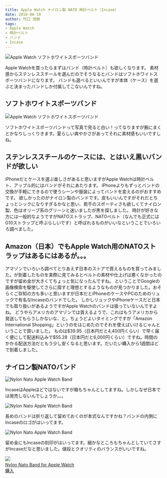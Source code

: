 ```yaml
---
title: Apple Watch ナイロン製 NATO 時計ベルト（Incase）
date: 2018-06-19
author: 竹口 茂樹
tags:
- Apple Watch
- 時計ベルト
- バンド
- Incase
---
```


<img src="/images/photos/img_0266.jpg" alt="Apple Watch ソフトホワイトスポーツバンド" title="Apple Watch ソフトホワイトスポーツバンド" class="large-image">

<p class="entry-body">Apple Watchを買ったらまずはバンド（時計ベルト）も欲しくなります。  
素材感からステンレススチールを選んだのでそうなるとバンドはソフトホワイトスポーツバンドになります。
バンドも選べるといいんですが本体（ケース）を選ぶと決まったバンドしか付属してこないんですね。</p>

## ソフトホワイトスポーツバンド
<img src="/images/photos/img_0265.jpg" alt="Apple Watch ソフトホワイトスポーツバンド" title="Apple Watch ソフトホワイトスポーツバンド" class="large-image">
<p class="entry-body">ソフトホワイトスポーツバンドって写真で見ると白い！ってなりますが腕にまくとかなりしっくりきます。夏らしい爽やかさがあってそれに素材感もいいですしね。</p>

## ステンレススチールのケースには、とはいえ黒いバンドが欲しい
<p class="entry-body">iPhoneだとケースを選ぶ楽しさがあると思いますがApple Watchは時計ベルト、アップル的にはバンドがそれにあたります。  
iPhoneよりもずっとバンドの交換が手軽にできるので使うシーンや服装によってバンドを変えるのがおすすめです。  
欲しかったのがナイロン製のバンドです。皮もいいんですがそれだとちょっとシックになりすぎるかなと思い、若干のスポーティさも欲しくてナイロン製、色はオリーブ系のグリーンと迷いましたが黒を探しました。
時計が好きな方には一般的なようですがNATOストラップ、NATOベルト（なんでも正式にはG10ストラップと呼ぶらしいです）と呼ばれるものがいいなということでいろいろ調べました。</p>

## Amazon（日本）でもApple Watch用のNATOストラップはあるにはあるが。。。
<p class="entry-body">アマゾンでいろいろ調べてとりあえず日本のストアで買えるものを買ってみました。が到着したものを実際に見てみるとベルトの素材や仕上げは悪くなかったのですが留め金が大きくてちょっと気になったんですね。  
ということでGoogleの画像検索を駆使してさらに探すと理想とするようなものが見つかりました。おそらくご存知の方も多いと思いますが日本だとiPhoneのケースやPCのためのリュックで有名なIncaseのバンドでした。  
しかしリュックやiPhoneケースだと日本でも取り扱いがあるようですがApple Watchのバンドは扱っていないんですよね。
どうやらアメリカのアマゾンでは買えるようで、これはもうアメリカから発送してもらうしかないな、と。ちょうどよいタイミングですが「Amazon International Shopping」というのをはじめたのでそれを使えばいけるじゃんということで買いました。  
ものは$39.95（日本円だと4,400円くらい）で早く届く便にして配送料込みで$55.28（日本円だと6,000円くらい）ですね。時間のかかる配送方法だともう少し安くなると思います。だいたい購入から1週間ほどで到着しました。</p>

## ナイロン製NATOバンド
<img src="/images/photos/img_0264.jpg" alt="Nylon Nato Apple Watch Band" title="Nylon Nato Apple Watch Band" class="large-image">
<p class="entry-body">IncaseはAppleほどではないですが箱もちゃんとしてますね。しかしなぜ日本では発売しないんでしょうか。。。</p>

<img src="/images/photos/img_0259.jpg" alt="Nylon Nato Apple Watch Band" title="Nylon Nato Apple Watch Band" class="large-image">
<p class="entry-body">長めのバンドは折り返して留めておくのが本式なんですかね？バンドの内側にIncaseのロゴがはいってます。</p>

<img src="/images/photos/img_0263.jpg" alt="Nylon Nato Apple Watch Band" title="Nylon Nato Apple Watch Band" class="large-image">
<p class="entry-body">留め金にもIncaseの刻印がはいってます。細かなところもちゃんとしていてさすがIncaseだなと思いました。値段とクオリティのバランスがいいですね。</p>

<div class="amazon-link">
    <a href="https://www.amazon.com/gp/product/B01LYD0I70/ref=as_li_ss_il?ie=UTF8&psc=1&linkCode=li2&tag=watchmovie096-20&linkId=724a11d35f023e0ce142be3ba8cf2717" target="_blank" class="image">
    <img border="0" src="//ws-na.amazon-adsystem.com/widgets/q?_encoding=UTF8&ASIN=B01LYD0I70&Format=_SL160_&ID=AsinImage&MarketPlace=US&ServiceVersion=20070822&WS=1&tag=watchmovie096-20" ></a>
    <img src="https://ir-na.amazon-adsystem.com/e/ir?t=watchmovie096-20&l=li2&o=1&a=B01LYD0I70" width="1" height="1" border="0" alt="" style="border:none !important; margin:0px !important;" />
    <div class="link-item">
        <a href="https://www.amazon.com/gp/product/B01LYD0I70/ref=as_li_ss_tl?ie=UTF8&psc=1&linkCode=ll1&tag=watchmovie096-20&linkId=f776cf45570f82d6d63313a300bdce72" class="text">Nylon Nato Band for Apple Watch</a><br>
        <a href="https://www.amazon.com/gp/product/B01LYD0I70/ref=as_li_ss_tl?ie=UTF8&psc=1&linkCode=ll1&tag=watchmovie096-20&linkId=f776cf45570f82d6d63313a300bdce72" class="add-cart"><i class="fas fa-cart-plus"></i>購入</a>
    </div>
</div>